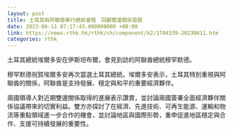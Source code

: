 ```yaml
---
layout: post
title: 土耳其與阿聯酋舉行總統會晤　回顧雙邊關係發展
date: 2023-06-11 07:17:43.000000000 +08:00
link: https://news.rthk.hk/rthk/ch/component/k2/1704339-20230611.htm
categories: rthk
---
```


土耳其總統埃爾多安在伊斯坦布爾，會見到訪的阿聯酋總統穆罕默德。

穆罕默德祝賀埃爾多安再次當選土耳其總統。埃爾多安表示，土耳其特別重視與阿聯酋的關係，阿聯酋是支持發展、穩定與和平的重要經濟夥伴。

兩國領導人對近期雙邊關係取得的進展表示讚賞，並討論兩國簽署全面經濟夥伴關係協議帶來的切實利益。雙方亦探討了在經濟、先進技術、可再生能源、運輸和物流等重點領域進一步合作的機會，並討論地區與國際形勢，重申促進地區穩定與合作、支援可持續發展的重要性。
